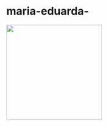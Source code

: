 # maria-eduarda-
<a href="https://github.com/Maria-Eduarda-ilc/maria-eduarda-/"><img src=".\imc.png" width="250px"></a>

